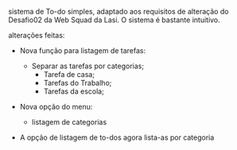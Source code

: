sistema de To-do simples, adaptado aos requisitos de alteração do Desafio02 da Web Squad da Lasi. 
O sistema é bastante intuitivo.

alterações feitas:

- Nova função para listagem de tarefas:

    - Separar as tarefas por categorias;
        - Tarefa de casa;
        - Tarefas do Trabalho;
        - Tarefas da escola;

- Nova opção do menu:
    - listagem de categorias


- A opção de listagem de to-dos agora lista-as por categoria
